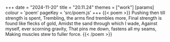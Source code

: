 +++
date = "2024-11-20"
title = "20.11.24"
themes = ["work"]
[params]
  colour = 'poem'
  pageKey = 'src/poem.js'
+++
{{< poem >}}
Pushing then till strength is spent,
Trembling, the arms find trembles more,
Final strength is found like flecks of gold,
Amidst the sand through which I wade,
Against myself, ever scorning gravity,
That pins me down, fastens all my seams,
Making muscles stew to fuller force.
{{< /poem >}}